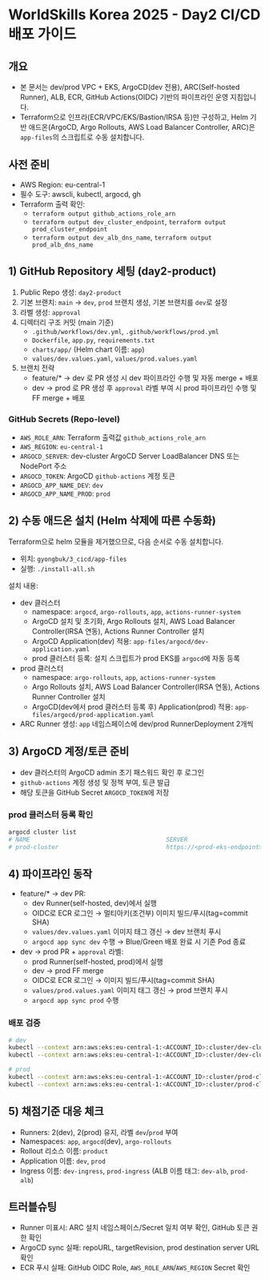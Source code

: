 # WorldSkills Korea 2025 - Day2 CI/CD 배포 가이드

## 개요
- 본 문서는 dev/prod VPC + EKS, ArgoCD(dev 전용), ARC(Self-hosted Runner), ALB, ECR, GitHub Actions(OIDC) 기반의 파이프라인 운영 지침입니다.
- Terraform으로 인프라(ECR/VPC/EKS/Bastion/IRSA 등)만 구성하고, Helm 기반 애드온(ArgoCD, Argo Rollouts, AWS Load Balancer Controller, ARC)은 `app-files`의 스크립트로 수동 설치합니다.

## 사전 준비
- AWS Region: eu-central-1
- 필수 도구: awscli, kubectl, argocd, gh
- Terraform 출력 확인:
  - `terraform output github_actions_role_arn`
  - `terraform output dev_cluster_endpoint`, `terraform output prod_cluster_endpoint`
  - `terraform output dev_alb_dns_name`, `terraform output prod_alb_dns_name`

## 1) GitHub Repository 세팅 (day2-product)
1. Public Repo 생성: `day2-product`
2. 기본 브랜치: `main` → `dev`, `prod` 브랜치 생성, 기본 브랜치를 `dev`로 설정
3. 라벨 생성: `approval`
4. 디렉터리 구조 커밋 (main 기준)
   - `.github/workflows/dev.yml`, `.github/workflows/prod.yml`
   - `Dockerfile`, `app.py`, `requirements.txt`
   - `charts/app/` (Helm chart 이름: `app`)
   - `values/dev.values.yaml`, `values/prod.values.yaml`
5. 브랜치 전략
   - feature/* → dev 로 PR 생성 시 dev 파이프라인 수행 및 자동 merge + 배포
   - dev → prod 로 PR 생성 후 `approval` 라벨 부여 시 prod 파이프라인 수행 및 FF merge + 배포

### GitHub Secrets (Repo-level)
- `AWS_ROLE_ARN`: Terraform 출력값 `github_actions_role_arn`
- `AWS_REGION`: `eu-central-1`
- `ARGOCD_SERVER`: dev-cluster ArgoCD Server LoadBalancer DNS 또는 NodePort 주소
- `ARGOCD_TOKEN`: ArgoCD `github-actions` 계정 토큰
- `ARGOCD_APP_NAME_DEV`: `dev`
- `ARGOCD_APP_NAME_PROD`: `prod`

## 2) 수동 애드온 설치 (Helm 삭제에 따른 수동화)
Terraform으로 helm 모듈을 제거했으므로, 다음 순서로 수동 설치합니다.

- 위치: `gyongbuk/3_cicd/app-files`
- 실행: `./install-all.sh`

설치 내용:
- dev 클러스터
  - namespace: `argocd`, `argo-rollouts`, `app`, `actions-runner-system`
  - ArgoCD 설치 및 초기화, Argo Rollouts 설치, AWS Load Balancer Controller(IRSA 연동), Actions Runner Controller 설치
  - ArgoCD Application(dev) 적용: `app-files/argocd/dev-application.yaml`
  - prod 클러스터 등록: 설치 스크립트가 prod EKS를 `argocd`에 자동 등록
- prod 클러스터
  - namespace: `argo-rollouts`, `app`, `actions-runner-system`
  - Argo Rollouts 설치, AWS Load Balancer Controller(IRSA 연동), Actions Runner Controller 설치
  - ArgoCD(dev에서 prod 클러스터 등록 후) Application(prod) 적용: `app-files/argocd/prod-application.yaml`
- ARC Runner 생성: `app` 네임스페이스에 dev/prod RunnerDeployment 2개씩

## 3) ArgoCD 계정/토큰 준비
- dev 클러스터의 ArgoCD admin 초기 패스워드 확인 후 로그인
- `github-actions` 계정 생성 및 정책 부여, 토큰 발급
- 해당 토큰을 GitHub Secret `ARGOCD_TOKEN`에 저장

### prod 클러스터 등록 확인
```bash
argocd cluster list
# NAME                                      SERVER                                              NAME
# prod-cluster                              https://<prod-eks-endpoint>                         prod-cluster
```

## 4) 파이프라인 동작
- feature/* → dev PR:
  - dev Runner(self-hosted, dev)에서 실행
  - OIDC로 ECR 로그인 → 멀티아키(조건부) 이미지 빌드/푸시(tag=commit SHA)
  - `values/dev.values.yaml` 이미지 태그 갱신 → dev 브랜치 푸시
  - `argocd app sync dev` 수행 → Blue/Green 배포 완료 시 기존 Pod 종료
- dev → prod PR + `approval` 라벨:
  - prod Runner(self-hosted, prod)에서 실행
  - dev → prod FF merge
  - OIDC로 ECR 로그인 → 이미지 빌드/푸시(tag=commit SHA)
  - `values/prod.values.yaml` 이미지 태그 갱신 → prod 브랜치 푸시
  - `argocd app sync prod` 수행

### 배포 검증
```bash
# dev
kubectl --context arn:aws:eks:eu-central-1:<ACCOUNT_ID>:cluster/dev-cluster -n app get po -l app.kubernetes.io/name=app
kubectl --context arn:aws:eks:eu-central-1:<ACCOUNT_ID>:cluster/dev-cluster -n app get rollout product

# prod
kubectl --context arn:aws:eks:eu-central-1:<ACCOUNT_ID>:cluster/prod-cluster -n app get po -l app.kubernetes.io/name=app
kubectl --context arn:aws:eks:eu-central-1:<ACCOUNT_ID>:cluster/prod-cluster -n app get rollout product
```

## 5) 채점기준 대응 체크
- Runners: 2(dev), 2(prod) 유지, 라벨 `dev`/`prod` 부여
- Namespaces: `app`, `argocd`(dev), `argo-rollouts`
- Rollout 리소스 이름: `product`
- Application 이름: `dev`, `prod`
- Ingress 이름: `dev-ingress`, `prod-ingress` (ALB 이름 태그: `dev-alb`, `prod-alb`)

## 트러블슈팅
- Runner 미표시: ARC 설치 네임스페이스/Secret 일치 여부 확인, GitHub 토큰 권한 확인
- ArgoCD sync 실패: repoURL, targetRevision, prod destination server URL 확인
- ECR 푸시 실패: GitHub OIDC Role, `AWS_ROLE_ARN`/`AWS_REGION` Secret 확인
